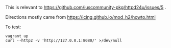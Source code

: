 This is relevant to https://github.com/iuscommunity-pkg/httpd24u/issues/5 .

Directions mostly came from https://icing.github.io/mod_h2/howto.html

To test:

```
vagrant up
curl --http2 -v 'http://127.0.0.1:8080/' >/dev/null
```
